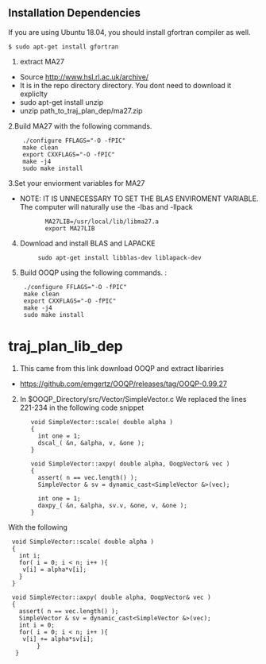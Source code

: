 Installation Dependencies
------------------------
If you are using Ubuntu 18.04, you should install gfortran compiler as well. 
```
$ sudo apt-get install gfortran
```

1.  extract MA27
  *  Source http://www.hsl.rl.ac.uk/archive/
  *  It is in the repo directory directory. You dont need to download it expliclty 
  * sudo apt-get install unzip 
  * unzip path_to_traj_plan_dep/ma27.zip

2.Build MA27 with the following commands.

        ./configure FFLAGS="-O -fPIC"
        make clean 
        export CXXFLAGS="-O -fPIC"
        make -j4
        sudo make install

3.Set your enviorment variables for MA27
  *  NOTE: IT IS UNNECESSARY TO SET THE BLAS ENVIROMENT VARIABLE. The computer will naturally use the -lbas and -llpack
                                  
                MA27LIB=/usr/local/lib/libma27.a 
                export MA27LIB

4. Download and install BLAS and LAPACKE

            sudo apt-get install libblas-dev liblapack-dev
            
5. Build OOQP using the following commands. : 

        ./configure FFLAGS="-O -fPIC"
        make clean 
        export CXXFLAGS="-O -fPIC"
        make -j4
        sudo make install



# traj_plan_lib_dep

1. This came from this link download OOQP and extract libariries
  *  https://github.com/emgertz/OOQP/releases/tag/OOQP-0.99.27
  
  
2. In $OOQP_Directory/src/Vector/SimpleVector.c We replaced the lines 221-234 in the following code snippet

          void SimpleVector::scale( double alpha )
          {
            int one = 1;
            dscal_( &n, &alpha, v, &one ); 
          }

          void SimpleVector::axpy( double alpha, OoqpVector& vec )
          {
            assert( n == vec.length() );
            SimpleVector & sv = dynamic_cast<SimpleVector &>(vec);

            int one = 1;
            daxpy_( &n, &alpha, sv.v, &one, v, &one );
          }


With the following

     void SimpleVector::scale( double alpha )
     {
       int i;
       for( i = 0; i < n; i++ ){
        v[i] = alpha*v[i];
       }
     }

     void SimpleVector::axpy( double alpha, OoqpVector& vec )
     {
       assert( n == vec.length() );
       SimpleVector & sv = dynamic_cast<SimpleVector &>(vec);
       int i = 0;
       for( i = 0; i < n; i++ ){
        v[i] += alpha*sv[i];          
            }
      }

